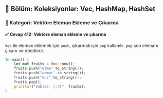 ## 📘 Bölüm: Koleksiyonlar: Vec, HashMap, HashSet
### 🔹 Kategori: Vektöre Eleman Ekleme ve Çıkarma
#### ✅ Cevap 412: Vektöre eleman ekleme ve çıkarma

`Vec` ile eleman eklemek için `push`, çıkarmak için `pop` kullanılır. `pop` son elemanı çıkarır ve döndürür.

```rust
fn main() {
    let mut fruits = Vec::new();
    fruits.push("elma".to_string());
    fruits.push("armut".to_string());
    fruits.push("muz".to_string());
    fruits.pop();
    println!("Vektör: {:?}", fruits);
}
```
